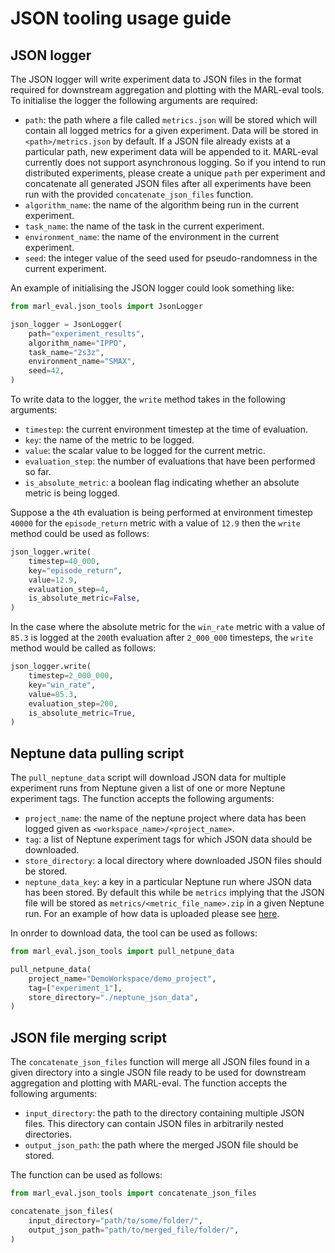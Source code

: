 # JSON tooling usage guide

## JSON logger

The JSON logger will write experiment data to JSON files in the format required for downstream aggregation and plotting with the MARL-eval tools. To initialise the logger the following arguments are required:

* `path`: the path where a file called `metrics.json` will be stored which will contain all logged metrics for a given experiment. Data will be stored in `<path>/metrics.json` by default. If a JSON file already exists at a particular path, new experiment data will be appended to it. MARL-eval currently does not support asynchronous logging. So if you intend to run distributed experiments, please create a unique `path` per experiment and concatenate all generated JSON files after all experiments have been run with the provided `concatenate_json_files` function.
* `algorithm_name`: the name of the algorithm being run in the current experiment.
* `task_name`: the name of the task in the current experiment.
* `environment_name`: the name of the environment in the current experiment.
* `seed`: the integer value of the seed used for pseudo-randomness in the current experiment.

An example of initialising the JSON logger could look something like:

```python
from marl_eval.json_tools import JsonLogger

json_logger = JsonLogger(
    path="experiment_results",
    algorithm_name="IPPO",
    task_name="2s3z",
    environment_name="SMAX",
    seed=42,
)
```

To write data to the logger, the `write` method takes in the following arguments:

* `timestep`: the current environment timestep at the time of evaluation.
* `key`: the name of the metric to be logged.
* `value`: the scalar value to be logged for the current metric.
* `evaluation_step`: the number of evaluations that have been performed so far.
* `is_absolute_metric`: a boolean flag indicating whether an absolute metric is being logged.

Suppose a the `4`th evaluation is being performed at environment timestep `40000` for the `episode_return` metric with a value of `12.9` then the `write` method could be used as follows:

```python
json_logger.write(
    timestep=40_000,
    key="episode_return",
    value=12.9,
    evaluation_step=4,
    is_absolute_metric=False,
)
```

In the case where the absolute metric for the `win_rate` metric with a value of `85.3` is logged at the `200`th evaluation after `2_000_000` timesteps, the `write` method would be called as follows:

```python
json_logger.write(
    timestep=2_000_000,
    key="win_rate",
    value=85.3,
    evaluation_step=200,
    is_absolute_metric=True,
)
```

## Neptune data pulling script
The `pull_neptune_data` script will download JSON data for multiple experiment runs from Neptune given a list of one or more Neptune experiment tags. The function accepts the following arguments:

* `project_name`: the name of the neptune project where data has been logged given as `<workspace_name>/<project_name>`.
* `tag`: a list of Neptune experiment tags for which JSON data should be downloaded.
* `store_directory`: a local directory where downloaded JSON files should be stored.
* `neptune_data_key`: a key in a particular Neptune run where JSON data has been stored. By default this while be `metrics` implying that the JSON file will be stored as `metrics/<metric_file_name>.zip` in a given Neptune run. For an example of how data is uploaded please see [here](https://github.com/instadeepai/Mava/blob/ce9a161a0b293549b2a34cd9a8d794ba7e0c9949/mava/utils/logger.py#L182).

In onrder to download data, the tool can be used as follows:

```python
from marl_eval.json_tools import pull_netpune_data

pull_netpune_data(
    project_name="DemoWorkspace/demo_project",
    tag=["experiment_1"],
    store_directory="./neptune_json_data",
)
```

## JSON file merging script
The `concatenate_json_files` function will merge all JSON files found in a given directory into a single JSON file ready to be used for downstream aggregation and plotting with MARL-eval. The function accepts the following arguments:

* `input_directory`: the path to the directory containing multiple JSON files. This directory can contain JSON files in arbitrarily nested directories.
* `output_json_path`: the path where the merged JSON file should be stored.

The function can be used as follows:

```python
from marl_eval.json_tools import concatenate_json_files

concatenate_json_files(
    input_directory="path/to/some/folder/",
    output_json_path="path/to/merged_file/folder/",
)
```
